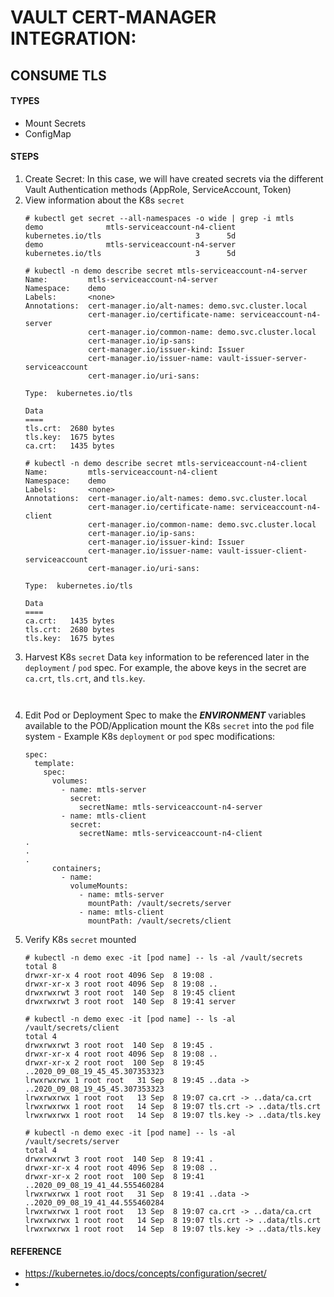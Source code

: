 # VAULT CERT-MANAGER INTEGRATION:

## CONSUME TLS

#### TYPES
- Mount Secrets
- ConfigMap



#### STEPS
1. Create Secret: In this case, we will have created secrets via the different Vault Authentication methods (AppRole, ServiceAccount, Token)
2. View information about the K8s ```secret```
    ```
    # kubectl get secret --all-namespaces -o wide | grep -i mtls
    demo              mtls-serviceaccount-n4-client                    kubernetes.io/tls                     3      5d
    demo              mtls-serviceaccount-n4-server                    kubernetes.io/tls                     3      5d

    # kubectl -n demo describe secret mtls-serviceaccount-n4-server   
    Name:         mtls-serviceaccount-n4-server
    Namespace:    demo
    Labels:       <none>
    Annotations:  cert-manager.io/alt-names: demo.svc.cluster.local
                  cert-manager.io/certificate-name: serviceaccount-n4-server
                  cert-manager.io/common-name: demo.svc.cluster.local
                  cert-manager.io/ip-sans: 
                  cert-manager.io/issuer-kind: Issuer
                  cert-manager.io/issuer-name: vault-issuer-server-serviceaccount
                  cert-manager.io/uri-sans: 
    
    Type:  kubernetes.io/tls
    
    Data
    ====
    tls.crt:  2680 bytes
    tls.key:  1675 bytes
    ca.crt:   1435 bytes
    
    # kubectl -n demo describe secret mtls-serviceaccount-n4-client
    Name:         mtls-serviceaccount-n4-client
    Namespace:    demo
    Labels:       <none>
    Annotations:  cert-manager.io/alt-names: demo.svc.cluster.local
                  cert-manager.io/certificate-name: serviceaccount-n4-client
                  cert-manager.io/common-name: demo.svc.cluster.local
                  cert-manager.io/ip-sans: 
                  cert-manager.io/issuer-kind: Issuer
                  cert-manager.io/issuer-name: vault-issuer-client-serviceaccount
                  cert-manager.io/uri-sans: 
    
    Type:  kubernetes.io/tls
    
    Data
    ====
    ca.crt:   1435 bytes
    tls.crt:  2680 bytes
    tls.key:  1675 bytes
    ```
3. Harvest K8s ```secret``` Data ```key``` information to be referenced later in the ```deployment``` / ```pod``` spec. For example, the above keys in the secret are ```ca.crt```, ```tls.crt```, and ```tls.key```.
```


```


4. Edit Pod or Deployment Spec to make the ___ENVIRONMENT___ variables available to the POD/Application mount the K8s ```secret``` into the ```pod``` file system - Example K8s ```deployment``` or ```pod``` spec modifications:
    ```
    spec:
      template:
        spec:
          volumes:
            - name: mtls-server
              secret:
                secretName: mtls-serviceaccount-n4-server
            - name: mtls-client
              secret:
                secretName: mtls-serviceaccount-n4-client
    .
    .
    .
          containers;
            - name:
              volumeMounts:
                - name: mtls-server
                  mountPath: /vault/secrets/server
                - name: mtls-client
                  mountPath: /vault/secrets/client
    ```

4. Verify K8s ```secret``` mounted
    ```
    # kubectl -n demo exec -it [pod name] -- ls -al /vault/secrets
    total 8
    drwxr-xr-x 4 root root 4096 Sep  8 19:08 .
    drwxr-xr-x 3 root root 4096 Sep  8 19:08 ..
    drwxrwxrwt 3 root root  140 Sep  8 19:45 client
    drwxrwxrwt 3 root root  140 Sep  8 19:41 server
    
    # kubectl -n demo exec -it [pod name] -- ls -al /vault/secrets/client
    total 4
    drwxrwxrwt 3 root root  140 Sep  8 19:45 .
    drwxr-xr-x 4 root root 4096 Sep  8 19:08 ..
    drwxr-xr-x 2 root root  100 Sep  8 19:45 ..2020_09_08_19_45_45.307353323
    lrwxrwxrwx 1 root root   31 Sep  8 19:45 ..data -> ..2020_09_08_19_45_45.307353323
    lrwxrwxrwx 1 root root   13 Sep  8 19:07 ca.crt -> ..data/ca.crt
    lrwxrwxrwx 1 root root   14 Sep  8 19:07 tls.crt -> ..data/tls.crt
    lrwxrwxrwx 1 root root   14 Sep  8 19:07 tls.key -> ..data/tls.key
    
    # kubectl -n demo exec -it [pod name] -- ls -al /vault/secrets/server
    total 4
    drwxrwxrwt 3 root root  140 Sep  8 19:41 .
    drwxr-xr-x 4 root root 4096 Sep  8 19:08 ..
    drwxr-xr-x 2 root root  100 Sep  8 19:41 ..2020_09_08_19_41_44.555460284
    lrwxrwxrwx 1 root root   31 Sep  8 19:41 ..data -> ..2020_09_08_19_41_44.555460284
    lrwxrwxrwx 1 root root   13 Sep  8 19:07 ca.crt -> ..data/ca.crt
    lrwxrwxrwx 1 root root   14 Sep  8 19:07 tls.crt -> ..data/tls.crt
    lrwxrwxrwx 1 root root   14 Sep  8 19:07 tls.key -> ..data/tls.key
    ```
#### REFERENCE
- https://kubernetes.io/docs/concepts/configuration/secret/
- 